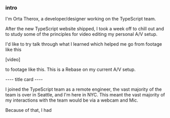 ### intro

I'm Orta Therox, a developer/designer working on the TypeScript team.
 
After the new TypeScript website shipped, I took a week off to chill out and to study some of the principles for video editing my personal A/V setup.

I'd like to try talk through what I learned which helped me go from footage like this

[video]

to footage like this. This is a Rebase on my current A/V setup.

---- title card ----

I joined the TypeScript team as a remote engineer, the vast majority of the team is over in Seattle, and I'm here in NYC. 
This meant the vast majority of my interactions with the team would be via a webcam and Mic. 

Because of that, I had 
